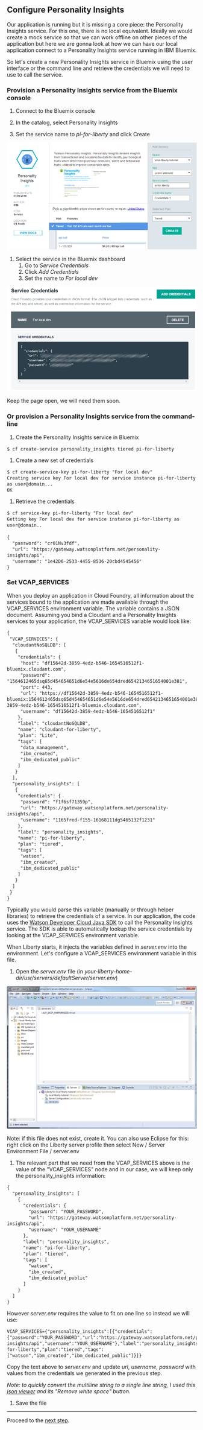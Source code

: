 ## Configure Personality Insights

Our application is running but it is missing a core piece: the Personality Insights service.
For this one, there is no local equivalent. Ideally we would create a mock service so that 
we can work offline on other pieces of the application but here we are gonna look at how we 
can have our local application connect to a Personality Insights service running in IBM Bluemix.

So let's create a new Personality Insights service in Bluemix using the user interface or 
the command line and retrieve the credentials we will need to use to call the service.

### Provision a Personality Insights service from the Bluemix console

1. Connect to the Bluemix console

1. In the catalog, select Personality Insights

1. Set the service name to *pi-for-liberty* and click Create

  ![](images/create-pi.png)

1. Select the service in the Bluemix dashboard
   1. Go to *Service Credentials*
   1. Click *Add Credentials*
   1. Set the name to *For local dev*

  ![](images/pi-credentials.png)

  Keep the page open, we will need them soon.

### Or provision a Personality Insights service from the command-line

1. Create the Personality Insights service in Bluemix 

  ```
  $ cf create-service personality_insights tiered pi-for-liberty
  ```

1. Create a new set of credentials

  ```
  $ cf create-service-key pi-for-liberty "For local dev"
  Creating service key For local dev for service instance pi-for-liberty as user@domain...
  OK
  ```
  
1. Retrieve the credentials

  ```
  $ cf service-key pi-for-liberty "For local dev"
  Getting key For local dev for service instance pi-for-liberty as user@domain..
  
  {
    "password": "cr01Nv3fdf",
    "url": "https://gateway.watsonplatform.net/personality-insights/api",
    "username": "1e42D6-2533-4455-8536-20cbd4545456"
  }
  ```

### Set VCAP_SERVICES

When you deploy an application in Cloud Foundry, all information about the services bound 
to the application are made available through the VCAP_SERVICES environment variable.
The variable contains a JSON document. Assuming you bind a Cloudant and a Personality Insights services 
to your application, the VCAP_SERVICES variable would look like:

  ```
  {
   "VCAP_SERVICES": {
    "cloudantNoSQLDB": [
     {
      "credentials": {
       "host": "df15642d-3859-4edz-b546-1654516512f1-bluemix.cloudant.com",
       "password": "1564612465dsq65d454654651d6e54e5616de654dred6542134651654001e381",
       "port": 443,
       "url": "https://df15642d-3859-4edz-b546-1654516512f1-bluemix:1564612465dsq65d454654651d6e54e5616de654dred6542134651654001e381@df15642d-3859-4edz-b546-1654516512f1-bluemix.cloudant.com",
       "username": "df15642d-3859-4edz-b546-1654516512f1"
      },
      "label": "cloudantNoSQLDB",
      "name": "cloudant-for-liberty",
      "plan": "Lite",
      "tags": [
       "data_management",
       "ibm_created",
       "ibm_dedicated_public"
      ]
     }
    ],
    "personality_insights": [
     {
      "credentials": {
       "password": "f1f6sf71359p",
       "url": "https://gateway.watsonplatform.net/personality-insights/api",
       "username": "1165fred-f155-16168111dg5465132f1231"
      },
      "label": "personality_insights",
      "name": "pi-for-liberty",
      "plan": "tiered",
      "tags": [
       "watson",
       "ibm_created",
       "ibm_dedicated_public"
      ]
     }
    ]
   }
  }
  ```

Typically you would parse this variable (manually or through helper libraries) to retrieve 
the credentials of a service. In our application, the code uses the [Watson Developer Cloud Java SDK](https://github.com/watson-developer-cloud/java-sdk/)
to call the Personality Insights service. The SDK is able to automatically lookup the service credentials
by looking at the VCAP_SERVICES environment variable.

When Liberty starts, it injects the variables defined in *server.env* into the environment.
Let's configure a VCAP_SERVICES environment variable in this file.

1. Open the *server.env* file (in *your-liberty-home-dir/usr/servers/defaultServer/server.env*)

  ![](images/server-env.png)
  
  Note: if this file does not exist, create it. You can also use Eclipse for this: right click on the
  Liberty server profile then select New / Server Environment File / server.env

1. The relevant part that we need from the VCAP_SERVICES above is the value of the "VCAP_SERVICES" node
and in our case, we will keep only the personality_insights information:

  ```
  {
    "personality_insights": [
      {
        "credentials": {
          "password": "YOUR_PASSWORD",
          "url": "https://gateway.watsonplatform.net/personality-insights/api",
          "username": "YOUR_USERNAME"
        },
        "label": "personality_insights",
        "name": "pi-for-liberty",
        "plan": "tiered",
        "tags": [
          "watson",
          "ibm_created",
          "ibm_dedicated_public"
        ]
      }
    ]
  }
  ```

  However *server.env* requires the value to fit on one line so instead we will use:  

  ```
  VCAP_SERVICES={"personality_insights":[{"credentials":{"password":"YOUR_PASSWORD","url":"https://gateway.watsonplatform.net/personality-insights/api","username":"YOUR_USERNAME"},"label":"personality_insights","name":"pi-for-liberty","plan":"tiered","tags":["watson","ibm_created","ibm_dedicated_public"]}]}
  ```
  Copy the text above to *server.env* and update *url*, *username*, *password* with values from the credentials we generated in the previous step.

  *Note: to quickly convert the multiline string to a single line string, I used this [json viewer](http://jsonviewer.stack.hu/) and its "Remove white space" button.*
  
1. Save the file

---

Proceed to the [next step](007-TEST-APP.md).